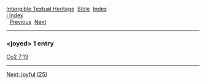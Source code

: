 [Intangible Textual Heritage](../../index)  [Bible](../index) 
[Index](index)   
[j Index](_j_)  
  [Previous](c06348)  [Next](c06350) 

------------------------------------------------------------------------

### &lt;joyed&gt; 1 entry

[Co2 7:13](../kjv/co2007.htm#013)  

------------------------------------------------------------------------

[Next: joyful (25)](c06350)
